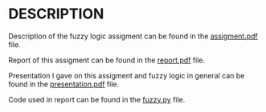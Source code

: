 # DESCRIPTION
Description of the fuzzy logic assigment can be found in the [assigment.pdf](assigment.pdf) file.

Report of this assigment can be found in the [report.pdf](report.pdf) file.

Presentation I gave on this assigment and fuzzy logic in general can be found in the [presentation.pdf](presentation.pdf) file.

Code used in report can be found in the [fuzzy.py](fuzzy.py) file.